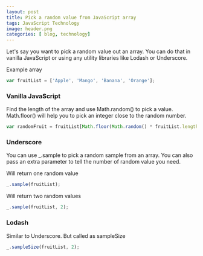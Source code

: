 ```yaml
---
layout: post
title: Pick a random value from JavaScript array
tags: JavaScript Technology
image: header.png
categories: [ blog, technology]
---
```

Let's say you want to pick a random value out an array. You can do that in vanilla JavaScript or using any utility libraries like Lodash or Underscore.

Example array

```javascript
var fruitList = ['Apple', 'Mango', 'Banana', 'Orange'];
```
### Vanilla JavaScript

Find the length of the array and use Math.random() to pick a value. Math.floor() will help you to pick an integer close to the random number.

```javascript
var randomFruit = fruitList[Math.floor(Math.random() * fruitList.length)];
```

### Underscore

You can use _.sample to pick a random sample from an array. You can also pass an extra parameter to tell the number of random value you need.

Will return one random value
```javascript
_.sample(fruitList);
```

Will return two random values

```javascript
_.sample(fruitList, 2);
```

### Lodash

Similar to Underscore. But called as sampleSize

```javascript
_.sampleSize(fruitList, 2);
```
